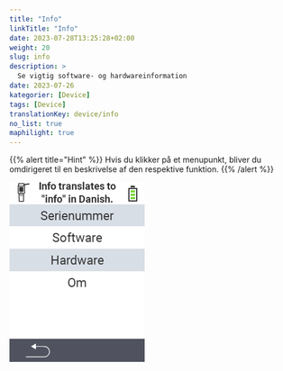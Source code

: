 ```yaml
---
title: "Info"
linkTitle: "Info"
date: 2023-07-28T13:25:28+02:00
weight: 20
slug: info
description: >
  Se vigtig software- og hardwareinformation
date: 2023-07-26
kategorier: [Device]
tags: [Device]
translationKey: device/info
no_list: true
maphilight: true
---
```

{{% alert title="Hint" %}}
Hvis du klikker på et menupunkt, bliver du omdirigeret til en beskrivelse af den respektive funktion.
{{% /alert %}}

<img src="images/menu.png" alt="VitalControl Info" title="Info" usemap="#workmap" class="maphilight" />

<map name="workmap">
  <area shape="rect" coords="2,40,238,80" alt="Serienummer" title="For at hente serienummeret på din enhed, klik her&#10;Mausklick: zur Dokumentation" href="/da/docs/device/info/serial-number/">
  <area shape="rect" coords="2,80,238,120" alt="Software" title="Instruktionerne til at se din softwareversion kan findes her&#10;Mausklick: zur Dokumentation" href="/da/docs/firmware/versions/">
  <area shape="rect" coords="2,120,238,160" alt="Hardware" title="For at få adgang til hardwareinformationen på din enhed, klik her&#10;Mausklick: zur Dokumentation" href="/da/docs/device/info/hardware/">
  <area shape="rect" coords="2,160,238,200" alt="Om" title="Hent leverandøroplysninger&#10;Mausklick: zur Dokumentation" href="/da/docs/device/info/about/">

  <area shape="rect" coords="2,282,120,319" alt="Tilbage" title="Hop tilbage på niveau&#10;Mouse click: open documentation" href="/da/docs/device/">
</map>
